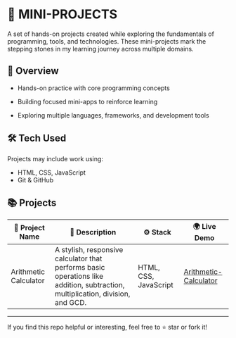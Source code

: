 # 🚧 MINI-PROJECTS

A set of hands-on projects created while exploring the fundamentals of programming, tools, and technologies. These mini-projects mark the stepping stones in my learning journey across multiple domains.

## 🎯 Overview

- Hands-on practice with core programming concepts

- Building focused mini-apps to reinforce learning

- Exploring multiple languages, frameworks, and development tools

  

##  🛠️  Tech Used

Projects may include work using:

- HTML, CSS, JavaScript  
- Git & GitHub  

##  📚  Projects

|  📌 Project Name            | 📝 Description                        | ⚙️ Stack                    | 🌍 Live Demo                            |
|----------------------------|----------------------------------------|-----------------------------|------------------------------------------|
| Arithmetic Calculator      | A stylish, responsive calculator that performs basic operations like addition, subtraction, multiplication, division, and GCD. | HTML, CSS, JavaScript       | [Arithmetic-Calculator](https://arithmeticcalculator.vercel.app/) |



---

If you find this repo helpful or interesting, feel free to ⭐️ star or fork it!
